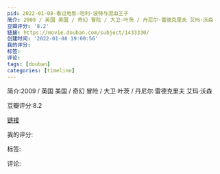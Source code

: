 ```yaml
---
pid: 2022-01-08-看过电影-哈利·波特与混血王子
简介: 2009 / 英国 美国 / 奇幻 冒险 / 大卫·叶茨 / 丹尼尔·雷德克里夫 艾玛·沃森
豆瓣评分: '8.2'
链接: https://movie.douban.com/subject/1433330/
创建时间: '2022-01-08 19:00:56'
我的评分:
标签:
评论:
tags: [douban]
categories: [timeline]
---
```

简介:2009 / 英国 美国 / 奇幻 冒险 / 大卫·叶茨 / 丹尼尔·雷德克里夫 艾玛·沃森

豆瓣评分:8.2

[链接](https://movie.douban.com/subject/1433330/)

我的评分:

标签:

评论:

